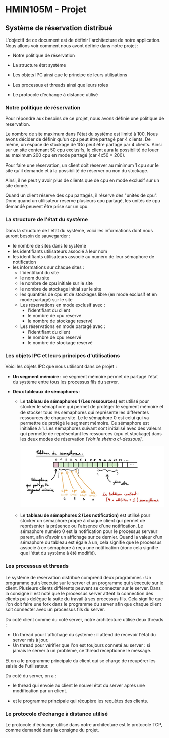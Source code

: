 # HMIN105M - Projet

## Système de réservation distribué



L'objectif de ce document est de définir l'architecture de notre application. Nous allons voir comment nous avont définie dans notre projet : 

- Notre politique de réservation

- La structure état système
- Les objets IPC ainsi que le principe de leurs utilisations
- Les processus et threads ainsi que leurs roles
- Le protocole d’échange à distance utilisé



### Notre politique de réservation

Pour répondre aux besoins de ce projet, nous avons définie une politique de reservation. 

Le nombre de site maximum dans l'état du système est limité à 100.
Nous avons décider de définir qu'un cpu peut être partagé par 4 clients. De même, un espace de stockage de 1Go peut être partagé par 4 clients.
Ainsi sur un site contenant 50 cpu exclusifs, le client aura la possibilité de louer au maximum 200 cpu en mode partagé (car 4x50 = 200). 

Pour faire une réservation, un client doit réserver au minimum 1 cpu sur le site qu'il demande et à la possibilité de réserver ou non du stockage.

Ainsi, il ne peut y avoir plus de clients que de cpu en mode exclusif sur un site donné.

Quand un client réserve des cpu partagés, il réserve des "unités de cpu". Donc quand un utilisateur reserve plusieurs cpu partagé, les unités de cpu demandé peuvent être prise sur un cpu. 



### La structure de l'état du système

Dans la structure de l'état du système, voici les informations dont nous auront besoin de sauvegarder :

- le nombre de sites dans le système
- les identifiants utilisateurs associé à leur nom
- les identifiants utilisateurs associé au numéro de leur sémaphore de notification
- les informations sur chaque sites :
  - l'identifiant du site
  - le nom du site
  - le nombre de cpu initiale sur le site
  - le nombre de stockage initial sur le site
  - les quantités de cpu et de stockages libre (en mode exclusif et en mode partagé) sur le site 
  - Les réservations en mode exclusif avec : 
    - l'identifiant du client
    - le nombre de cpu reservé
    - le nombre de stockage reservé
  - Les réservations en mode partagé avec : 
    - l'identifiant du client
    - le nombre de cpu reservé
    - le nombre de stockage reservé

 

### Les objets IPC et leurs principes d'utilisations

Voici les objets IPC que nous utilisont dans ce projet :

- **Un segment mémoire** : ce segment mémoire permet de partagé l'état du système entre tous les processus fils du server.

- **Deux tableaux de sémaphores** :

  - Le **tableau de sémaphores 1 (Les ressources)** est utilisé pour stocker le sémaphore qui permet de protéger le segment mémoire et de stocker tous les sémaphores qui représente les différentes ressources de chaque site.
    Le le sémaphore 0 est celui qui va permettre de protégé le segment mémoire. Ce sémaphore est initialisé à 1.
    Les sémaphores suivant sont initialisé avec des valeurs qui permette de représentant les ressources (cpu et stockage) dans les deux modes de réservation *[Voir le shéma ci-dessous]*.

    ![image-20201206162553875](./assets/image-20201206162553875.png)

  - Le **tableau de sémaphores 2 (Les notification)** est utilisé pour stocker un sémaphore propre à chaque client qui permet de représenter la présence ou l'absence d'une notification.
    Le sémaphore numéro 0 est la notification pour le processus serveur parent, afin d'avoir un affichage sur ce dernier.
    Quand la valeur d'un sémaphore du tableau est égale à un, cela signifie que le processus associé à ce sémaphore à reçu une notification (donc cela signifie que l'état du système à été modifié).



### Les processus et threads

Le système de réservation distribué comprend deux programmes : Un programme qui s’execute sur le server et un programme qui s’execute sur le client. Plusieurs clients différents peuvent se connecter sur le server. Dans la consigne il est noté que le processus server attent la connection des clients puis delègue la suite du travail à ses processus fils. Cela signifie que l'on doit faire une fork dans le programme du server afin que chaque client soit connecter avec un processus fils du server.

Du coté client comme du coté server, notre architecture utilise deux threads : 

- Un thread pour l'affichage du système : il attend de recevoir l'état du server mis à jour.
- Un thread pour vérifier que l'on est toujours conneté au server : si jamais le server à un problème, ce thread receptionne le message.

Et on a le programme principale du client qui se charge de récupérer les saisie de l'utilisateur.

Du coté du server, on a :

-  le thread qui envoie au client le nouvel état du server après une modification par un client.

- et le programme principale qui récupère les requètes des clients.

  

### Le protocole d’échange à distance utilisé

Le protocole d'échange utilisé dans notre architecture est le protocole TCP, comme demandé dans la consigne du projet.